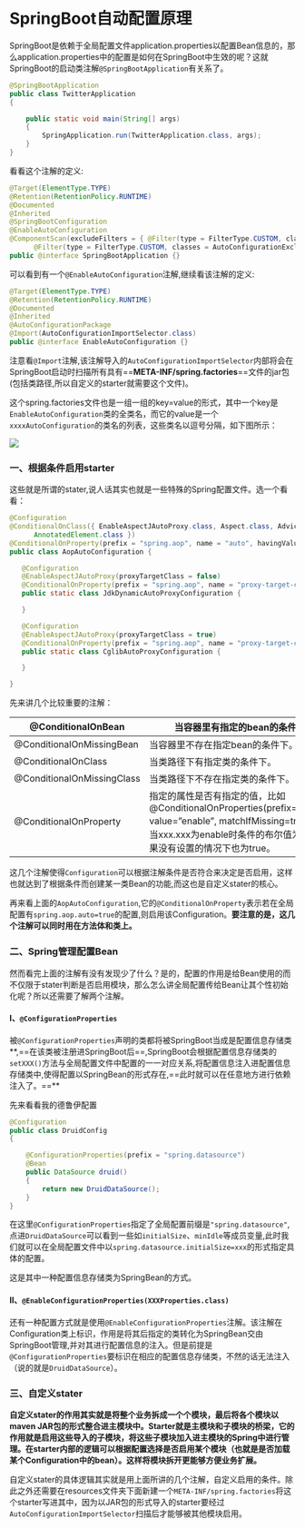 # SpringBoot自动配置原理

SpringBoot是依赖于全局配置文件application.properties以配置Bean信息的，那么application.properties中的配置是如何在SpringBoot中生效的呢？这就SpringBoot的启动类注解`@SpringBootApplication`有关系了。

```java
@SpringBootApplication
public class TwitterApplication
{

    public static void main(String[] args)
    {
        SpringApplication.run(TwitterApplication.class, args);
    }
}
```

看看这个注解的定义:

```java
@Target(ElementType.TYPE)
@Retention(RetentionPolicy.RUNTIME)
@Documented
@Inherited
@SpringBootConfiguration
@EnableAutoConfiguration
@ComponentScan(excludeFilters = { @Filter(type = FilterType.CUSTOM, classes = TypeExcludeFilter.class),
      @Filter(type = FilterType.CUSTOM, classes = AutoConfigurationExcludeFilter.class) })
public @interface SpringBootApplication {}
```

可以看到有一个`@EnableAutoConfiguration`注解,继续看该注解的定义:

```java
@Target(ElementType.TYPE)
@Retention(RetentionPolicy.RUNTIME)
@Documented
@Inherited
@AutoConfigurationPackage
@Import(AutoConfigurationImportSelector.class)
public @interface EnableAutoConfiguration {}
```

注意看`@Import`注解,该注解导入的`AutoConfigurationImportSelector`内部将会在SpringBoot启动时扫描所有具有==**META-INF/spring.factories**==文件的jar包(包括类路径,所以自定义的starter就需要这个文件)。

这个spring.factories文件也是一组一组的key=value的形式，其中一个key是`EnableAutoConfiguration`类的全类名，而它的value是一个`xxxxAutoConfiguration`的类名的列表，这些类名以逗号分隔，如下图所示：

![](E:\Typora\MyNote\resources\Spring\spring.factories.png)

### 一、根据条件启用starter

这些就是所谓的stater,说人话其实也就是一些特殊的Spring配置文件。选一个看看：

```java
@Configuration
@ConditionalOnClass({ EnableAspectJAutoProxy.class, Aspect.class, Advice.class,
      AnnotatedElement.class })
@ConditionalOnProperty(prefix = "spring.aop", name = "auto", havingValue = "true", matchIfMissing = true)
public class AopAutoConfiguration {

   @Configuration
   @EnableAspectJAutoProxy(proxyTargetClass = false)
   @ConditionalOnProperty(prefix = "spring.aop", name = "proxy-target-class", havingValue = "false", matchIfMissing = false)
   public static class JdkDynamicAutoProxyConfiguration {

   }

   @Configuration
   @EnableAspectJAutoProxy(proxyTargetClass = true)
   @ConditionalOnProperty(prefix = "spring.aop", name = "proxy-target-class", havingValue = "true", matchIfMissing = true)
   public static class CglibAutoProxyConfiguration {

   }

}
```

先来讲几个比较重要的注解：

| @ConditionalOnBean         | 当容器里有指定的bean的条件下。                               |
| -------------------------- | ------------------------------------------------------------ |
| @ConditionalOnMissingBean  | 当容器里不存在指定bean的条件下。                             |
| @ConditionalOnClass        | 当类路径下有指定类的条件下。                                 |
| @ConditionalOnMissingClass | 当类路径下不存在指定类的条件下。                             |
| @ConditionalOnProperty     | 指定的属性是否有指定的值，比如@ConditionalOnProperties(prefix=”xxx.xxx”, value=”enable”, matchIfMissing=true)，代表当xxx.xxx为enable时条件的布尔值为true，如果没有设置的情况下也为true。 |

这几个注解使得`Configuration`可以根据注解条件是否符合来决定是否启用，这样也就达到了根据条件而创建某一类Bean的功能,而这也是自定义stater的核心。

再来看上面的`AopAutoConfiguration`,它的`@ConditionalOnProperty`表示若在全局配置有`spring.aop.auto=true`的配置,则启用该Configuration。**要注意的是，这几个注解可以同时用在方法体和类上。**

### 二、Spring管理配置Bean

然而看完上面的注解有没有发现少了什么？是的，配置的作用是给Bean使用的而不仅限于stater判断是否启用模块，那么怎么讲全局配置传给Bean让其个性初始化呢？所以还需要了解两个注解。

#### Ⅰ、`@ConfigurationProperties`

被`@ConfigurationProperties`声明的类都将被SpringBoot当成是配置信息存储类**,==在该类被注册进SpringBoot后==,SpringBoot会根据配置信息存储类的`setXXX()`方法与全局配置文件中配置的一一对应关系,将配置信息注入进配置信息存储类中,使得配置以SpringBean的形式存在,==此时就可以在任意地方进行依赖注入了。==**

先来看看我的德鲁伊配置

```java
@Configuration
public class DruidConfig
{

    @ConfigurationProperties(prefix = "spring.datasource")
    @Bean
    public DataSource druid()
    {
        return new DruidDataSource();
    }
}
```

在这里`@ConfigurationProperties`指定了全局配置前缀是`"spring.datasource"`,点进`DruidDataSource`可以看到一些如`initialSize`、`minIdle`等成员变量,此时我们就可以在全局配置文件中以`spring.datasource.initialSize=xxx`的形式指定具体的配置。

这是其中一种配置信息存储类为SpringBean的方式。

#### Ⅱ、`@EnableConfigurationProperties(XXXProperties.class)`

还有一种配置方式就是使用`@EnableConfigurationProperties`注解。该注解在Configuration类上标识，作用是将其后指定的类转化为SpringBean交由SpringBoot管理,并对其进行配置信息的注入。但是前提是`@ConfigurationProperties`要标识在相应的配置信息存储类，不然的话无法注入（说的就是`DruidDataSource`）。

### 三、自定义stater

**自定义stater的作用其实就是将整个业务拆成一个个模块，最后将各个模块以maven JAR包的形式整合进主模块中。Starter就是主模块和子模块的桥梁，它的作用就是启用这些导入的子模块，将这些子模块加入进主模块的Spring中进行管理。在starter内部的逻辑可以根据配置选择是否启用某个模块（也就是是否加载某个Configuration中的bean）。这样将模块拆开更能够方便业务扩展。**

自定义stater的具体逻辑其实就是用上面所讲的几个注解，自定义启用的条件。除此之外还需要在resources文件夹下面新建一个`META-INF/spring.factories`将这个starter写进其中，因为以JAR包的形式导入的starter要经过`AutoConfigurationImportSelector`扫描后才能够被其他模块启用。

